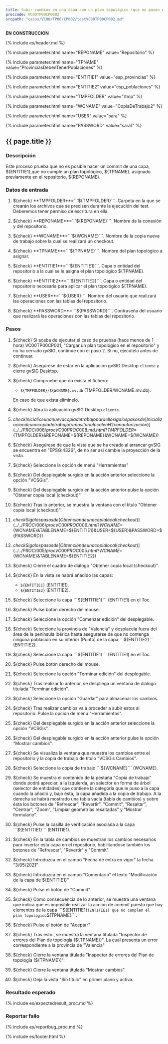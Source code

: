 ```yaml
---
title: Subir cambios en una capa con un plan topológico (que no pasen el plan)
proccode: VC00TP00CP0002
srcpath: "casos/VC00/TP00/CP002/testVC00TP00CP002.md"
---
```


**EN CONSTRUCCION**

{% include es/header.md %}

{% include parameter.html name="REPONAME" value="Repositorio" %}

{% include parameter.html name="TPNAME" value="ProvinciasDebenTenerPoblaciones" %}

{% include parameter.html name="ENTITIE1" value="esp_provincias" %}

{% include parameter.html name="ENTITIE2" value="esp_poblaciones" %}

{% include parameter.html name="TMPFOLDER" value="/tmp" %}

{% include parameter.html name="WCNAME" value="CopiaDeTrabajo2" %}

{% include parameter.html name="USER" value="sara" %}

{% include parameter.html name="PASSWORD" value="sara1" %}


## {{ page.title }}

### Descripción

Este proceso prueba que no es posible hacer un commit de una capa, ${ENTITIE1},que no cumple un plan 
topológico, ${TPNAME}, asignado previamente en el repositorio, ${REPONAME}.

### Datos de entrada

1. ${check} **TMPFOLDER**=```${TMPFOLDER}```. Carpeta en la que se crearán los archivos que se precisen 
   durante la ejecución del test. Deberemos tener permiso de escritura en ella. 
   
2. ${check} **REPONAME**=```${REPONAME}```. Nombre de la conexión y del repositorio.

3. ${check} **WCNAME**=```${WCNAME}```. Nombre de la copia nueva de trabajo sobre la cual se realizará un checkout.

4. ${check} **TPNAME**=```${TPNAME}```. Nombre del plan topológico a asignar.

5. ${check} **ENTITIE1**=```${ENTITIE1}```. Capa o entidad del repositorio a la cual se le asigna el 
   plan topológico ${TPNAME}.

6. ${check} **ENTITIE2**=```${ENTITIE2}```. Capa o entidad del repositorio necesaria para 
    aplicar el plan topológico ${TPNAME}.

7. ${check} **USER**=```${USER}```. Nombre del usuario que realizará las operaciones con las tablas del repositorio.

8. ${check} **PASSWORD**=```${PASSWORD}```. Contraseña del usuario que realizará las operaciones con las 
   tablas del repositorio.


### Pasos

1. ${check} Si acaba de ejecutar el caso de pruebas (hace menos de 1 hora) VC00TP00CP001,
    "Cargar un plan topológico en el repositorio"
    y no ha cerrado gvSIG, continúe con el paso 2. Si no, ejecútelo antes de continuar.

2. ${check} Asegúrese de estar en la aplicación gvSIG Desktop ```cliente``` y cierre gvSIG Desktop.

3. ${check} Compruebe que no exista el fichero:
   * ```${TMPFOLDER}/${WCNAME}.mv.db``` (TMPFOLDER/WCNAME.mv.db). 
   
   En caso de que exista elimínelo.

4. ${check} Abra la aplicación gvSIG Desktop ```cliente```.

5. ${check} Inicialice una nueva copia de trabajo para ello siga los pasos de 
   [Inicializacion de una copia de trabajo (repositorio local en H2 con autorización)](../../PROC/008/procVC00PROC008.md.html?TMPFOLDER=${TMPFOLDER}&REPONAME=${REPONAME}&WCNAME=${WCNAME})

6. ${check} Asegúrese de que la vista que se ha creado al arrancar gvSIG se encuentra en "EPSG:4326",
   de no ser asi cámbie la proyección de la vista.

7. ${check} Seleccione la opción de menú "Herramientas"

8. ${check} Del desplegable surgido en la acción anterior seleccione la opción "VCSGis".

9. ${check} Del desplegable surgido en la acción anterior pulse la opción "Obtener copia local (checkout)" 

10. ${check} Tras lo anterior, se muestra la ventana con el título "Obtener copia local (checkout)".

11. ${check} Siga los pasos de [Obtención de una copia local (checkout)](../../PROC/006/procVC00PROC006.html?WCNAME=${WCNAME}&TABLENAME=${ENTITIE1}&USER=${USER}&PASSWORD=${PASSWORD})

12. ${check} Siga los pasos de [Obtención de una copia local (checkout)](../../PROC/005/procVC00PROC005.html?WCNAME=${WCNAME}&TABLENAME=${ENTITIE2})

13. ${check} Cierre el cuadro de diálogo "Obtener copia local (checkout)".

14. ${check} En la vista se habrá añadido las capas: 
    * ```${ENTITIE1}``` (ENTITIE1).
    * ```${ENTITIE2}``` (ENTITIE2).

15. ${check} Seleccione la capa ```${ENTITIE1}``` (ENTITIE1) en el Toc.

16. ${check} Pulse botón derecho del mouse.

17. ${check} Seleccione la opción "Comenzar edición" del desplegable.

18. ${check} Seleccione la provincia de "Valencia" y desplacela fuera del área de la península ibérica hasta
    asegurarse de que no contenga ningúna población en su interior (Punto) de la capa ```${ENTITIE2}``` (ENTITIE2).

19. ${check} Seleccione la capa ```${ENTITIE1}``` (ENTITIE1) en el Toc.

20. ${check} Pulse botón derecho del mouse.

21. ${check} Seleccione la opción "Terminar edición" del desplegable.

22. ${check} Tras realizar lo anterior, se despliega un ventana de diálogo titulada "Terminar edición".

23. ${check} Seleccione la opción "Guardar" para almacenar los cambios.

24. ${check} Tras realizar cambios va a proceder a subir estos al repositorio. Pulse la opción de menú "Herramientas".

25. ${check} Del desplegable surgido en la acción anterior seleccione la opción "VCSGis".

26. ${check} Del desplegable surgido en la acción anterior pulse la opción "Mostrar cambios".

27. ${check} Se visualiza la ventana que muestra los cambios entre el repositorio y la copia de trabajo
   de título  "VCSGis Cambios".

28. ${check} Seleccione la copia de trabajo ```${WCNAME}``` (WCNAME).

29. ${check} Se muestra el contenido de la pestaña "Copia de trabajo" donde podrá apreciar,
    a la izquierda, un selector en forma de árbol (selector de entidades) que contiene la categoría que le 
    puso a la capa cuando la añadió y, bajo ésta, la capa añadida a la copia de trabajo.
    A la derecha se habrá mostrado una tabla vacía (tabla de cambios) y sobre ésta los botones de "Refrescar",
    "Revertir", "Commit", "Resaltar", "Centrar", "Zoom", "Limpiar geometrías resaltadas" y "Mostrar formulario".

30. ${check} Pulse la casilla de verificación asociada a la capa ```${ENTITIE1}``` (ENTITIE1).

31. ${check} En la tabla de cambios se muestran los cambios necesarios para insertar esta capa en el repositorio, 
    habilitandose también los botones de "Refrescar", "Revertir" y "Commit".

32. ${check} Introduzca en el campo "Fecha de entra en vigor" la fecha "3/05/2021"

33. ${check} Introduzca en el campo "Comentario" el texto "Modificación de la capa de ${ENTITIE1}"

34. ${check} Pulse el botón de "Commit"

35. ${check} Como consecuencia de lo anterior, se muestra una ventana que indica que es imposible realizar la 
    acción de commit puesto que hay elementos  de la capa ```${ENTITIE1}``` (ENTITIE1) que no cumplen el 
    plan topológico ```${TPNAME}```.
    
36. ${check} Pulse el botón de "Aceptar"

37. ${check} Tras esto , se muestra la ventana titulada "Inspector de errores del Plan de topología (${TPNAME})". 
    La cual presenta un error correspondiente a la provincia de "Valencia"
    
38. ${check} Cierre la ventana titulada "Inspector de errores del Plan de topología (${TPNAME})".

39. ${check} Cierre la ventana titulada "Mostrar cambios".

40. ${check} Deja la vista "Sin título" en primer plano y activa.
    
### Resultado esperado

{% include es/expectedresult_proc.md %}

### Reportar fallo

{% include es/reportbug_proc.md %}

{% include es/footer.html %}